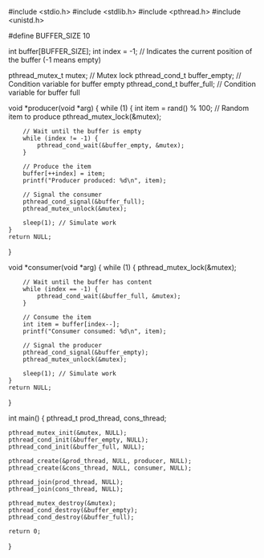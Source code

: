 #include <stdio.h>
#include <stdlib.h>
#include <pthread.h>
#include <unistd.h>

#define BUFFER_SIZE 10

int buffer[BUFFER_SIZE];
int index = -1; // Indicates the current position of the buffer (-1 means empty)

pthread_mutex_t mutex;        // Mutex lock
pthread_cond_t buffer_empty;  // Condition variable for buffer empty
pthread_cond_t buffer_full;   // Condition variable for buffer full

void *producer(void *arg) {
    while (1) {
        int item = rand() % 100; // Random item to produce
        pthread_mutex_lock(&mutex);

        // Wait until the buffer is empty
        while (index != -1) {
            pthread_cond_wait(&buffer_empty, &mutex);
        }

        // Produce the item
        buffer[++index] = item;
        printf("Producer produced: %d\n", item);

        // Signal the consumer
        pthread_cond_signal(&buffer_full);
        pthread_mutex_unlock(&mutex);

        sleep(1); // Simulate work
    }
    return NULL;
}

void *consumer(void *arg) {
    while (1) {
        pthread_mutex_lock(&mutex);

        // Wait until the buffer has content
        while (index == -1) {
            pthread_cond_wait(&buffer_full, &mutex);
        }

        // Consume the item
        int item = buffer[index--];
        printf("Consumer consumed: %d\n", item);

        // Signal the producer
        pthread_cond_signal(&buffer_empty);
        pthread_mutex_unlock(&mutex);

        sleep(1); // Simulate work
    }
    return NULL;
}

int main() {
    pthread_t prod_thread, cons_thread;

    pthread_mutex_init(&mutex, NULL);
    pthread_cond_init(&buffer_empty, NULL);
    pthread_cond_init(&buffer_full, NULL);

    pthread_create(&prod_thread, NULL, producer, NULL);
    pthread_create(&cons_thread, NULL, consumer, NULL);

    pthread_join(prod_thread, NULL);
    pthread_join(cons_thread, NULL);

    pthread_mutex_destroy(&mutex);
    pthread_cond_destroy(&buffer_empty);
    pthread_cond_destroy(&buffer_full);

    return 0;
}
